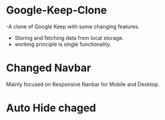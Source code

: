 # Google-Keep-Clone
-A clone of Google Keep with some changing features.

- Storing and fetching data from local storage.
- working principle is single functionality. 

# Changed Navbar 
Mainly focused on Responsive Navbar for Mobile and Desktop.

# Auto Hide chaged

